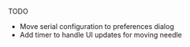 TODO
* Move serial configuration to preferences dialog
* Add timer to handle UI updates for moving needle

